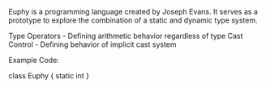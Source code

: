 Euphy is a programming language created by Joseph Evans.
It serves as a prototype to explore the combination of a static and dynamic type system.


Type Operators - Defining arithmetic behavior regardless of type
Cast Control   - Defining behavior of implicit cast system

Example Code:

class Euphy {
    static int 
}